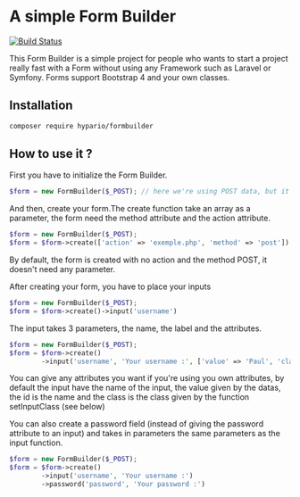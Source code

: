 # A simple Form Builder

[![Build Status](https://travis-ci.org/Hypario/FormBuilder.svg?branch=master)](https://travis-ci.org/Hypario/FormBuilder)

This Form Builder is a simple project for people who wants to start a project really fast with a Form without using any Framework such as Laravel or Symfony.
Forms support Bootstrap 4 and your own classes.

## Installation

```bash
composer require hypario/formbuilder
```

## How to use it ?

First you have to initialize the Form Builder.
```php
$form = new FormBuilder($_POST); // here we're using POST data, but it can be everything that are from a form
```

And then, create your form.The create function take an array as a parameter, the form need the method attribute and the action attribute.
```php
$form = new FormBuilder($_POST);
$form = $form->create(['action' => 'exemple.php', 'method' => 'post'])
```
By default, the form is created with no action and the method POST, it doesn't need any parameter.

After creating your form, you have to place your inputs
```php
$form = new FormBuilder($_POST);
$form = $form->create()->input('username')
```
The input takes 3 parameters, the name, the label and the attributes.
```php
$form = new FormBuilder($_POST);
$form = $form->create()
        ->input('username', 'Your username :', ['value' => 'Paul', 'class' => 'form-input'])
```
You can give any attributes you want if you're using you own attributes, by default the input have the name of the input, the value given by the datas, the id is the name and the class is the class given by the function setInputClass (see below)

You can also create a password field (instead of giving the password attribute to an input) and takes in parameters the same parameters as the input function.
```php
$form = new FormBuilder($_POST);
$form = $form->create()
        ->input('username', 'Your username :')
        ->password('password', 'Your password :')
```
